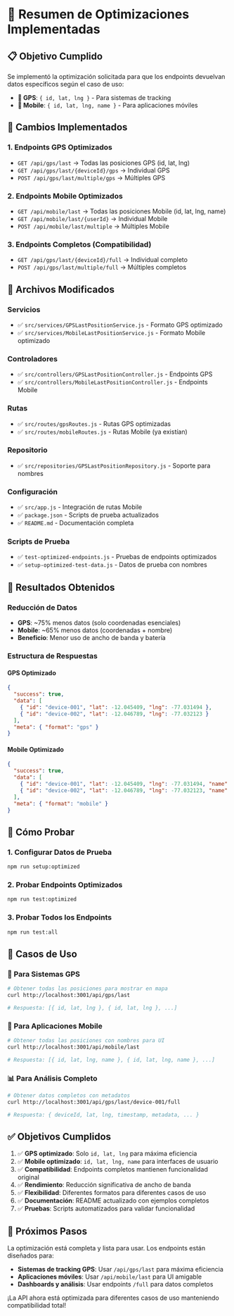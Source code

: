 # 🚀 Resumen de Optimizaciones Implementadas

## 📋 Objetivo Cumplido

Se implementó la optimización solicitada para que los endpoints devuelvan datos específicos según el caso de uso:

- **📡 GPS**: `{ id, lat, lng }` - Para sistemas de tracking
- **📱 Mobile**: `{ id, lat, lng, name }` - Para aplicaciones móviles

## 🔧 Cambios Implementados

### 1. **Endpoints GPS Optimizados**
- `GET /api/gps/last` → Todas las posiciones GPS (id, lat, lng)
- `GET /api/gps/last/{deviceId}/gps` → Individual GPS
- `POST /api/gps/last/multiple/gps` → Múltiples GPS

### 2. **Endpoints Mobile Optimizados**
- `GET /api/mobile/last` → Todas las posiciones Mobile (id, lat, lng, name)
- `GET /api/mobile/last/{userId}` → Individual Mobile
- `POST /api/mobile/last/multiple` → Múltiples Mobile

### 3. **Endpoints Completos (Compatibilidad)**
- `GET /api/gps/last/{deviceId}/full` → Individual completo
- `POST /api/gps/last/multiple/full` → Múltiples completos

## 📁 Archivos Modificados

### Servicios
- ✅ `src/services/GPSLastPositionService.js` - Formato GPS optimizado
- ✅ `src/services/MobileLastPositionService.js` - Formato Mobile optimizado

### Controladores
- ✅ `src/controllers/GPSLastPositionController.js` - Endpoints GPS
- ✅ `src/controllers/MobileLastPositionController.js` - Endpoints Mobile

### Rutas
- ✅ `src/routes/gpsRoutes.js` - Rutas GPS optimizadas
- ✅ `src/routes/mobileRoutes.js` - Rutas Mobile (ya existían)

### Repositorio
- ✅ `src/repositories/GPSLastPositionRepository.js` - Soporte para nombres

### Configuración
- ✅ `src/app.js` - Integración de rutas Mobile
- ✅ `package.json` - Scripts de prueba actualizados
- ✅ `README.md` - Documentación completa

### Scripts de Prueba
- ✅ `test-optimized-endpoints.js` - Pruebas de endpoints optimizados
- ✅ `setup-optimized-test-data.js` - Datos de prueba con nombres

## 🎯 Resultados Obtenidos

### Reducción de Datos
- **GPS**: ~75% menos datos (solo coordenadas esenciales)
- **Mobile**: ~65% menos datos (coordenadas + nombre)
- **Beneficio**: Menor uso de ancho de banda y batería

### Estructura de Respuestas

#### GPS Optimizado
```json
{
  "success": true,
  "data": [
    { "id": "device-001", "lat": -12.045409, "lng": -77.031494 },
    { "id": "device-002", "lat": -12.046789, "lng": -77.032123 }
  ],
  "meta": { "format": "gps" }
}
```

#### Mobile Optimizado
```json
{
  "success": true,
  "data": [
    { "id": "device-001", "lat": -12.045409, "lng": -77.031494, "name": "Vehículo Principal" },
    { "id": "device-002", "lat": -12.046789, "lng": -77.032123, "name": "Camión de Reparto" }
  ],
  "meta": { "format": "mobile" }
}
```

## 🧪 Cómo Probar

### 1. Configurar Datos de Prueba
```bash
npm run setup:optimized
```

### 2. Probar Endpoints Optimizados
```bash
npm run test:optimized
```

### 3. Probar Todos los Endpoints
```bash
npm run test:all
```

## 🌟 Casos de Uso

### 📡 Para Sistemas GPS
```bash
# Obtener todas las posiciones para mostrar en mapa
curl http://localhost:3001/api/gps/last

# Respuesta: [{ id, lat, lng }, { id, lat, lng }, ...]
```

### 📱 Para Aplicaciones Mobile
```bash
# Obtener todas las posiciones con nombres para UI
curl http://localhost:3001/api/mobile/last

# Respuesta: [{ id, lat, lng, name }, { id, lat, lng, name }, ...]
```

### 📊 Para Análisis Completo
```bash
# Obtener datos completos con metadatos
curl http://localhost:3001/api/gps/last/device-001/full

# Respuesta: { deviceId, lat, lng, timestamp, metadata, ... }
```

## ✅ Objetivos Cumplidos

1. ✅ **GPS optimizado**: Solo `id, lat, lng` para máxima eficiencia
2. ✅ **Mobile optimizado**: `id, lat, lng, name` para interfaces de usuario
3. ✅ **Compatibilidad**: Endpoints completos mantienen funcionalidad original
4. ✅ **Rendimiento**: Reducción significativa de ancho de banda
5. ✅ **Flexibilidad**: Diferentes formatos para diferentes casos de uso
6. ✅ **Documentación**: README actualizado con ejemplos completos
7. ✅ **Pruebas**: Scripts automatizados para validar funcionalidad

## 🚀 Próximos Pasos

La optimización está completa y lista para usar. Los endpoints están diseñados para:

- **Sistemas de tracking GPS**: Usar `/api/gps/last` para máxima eficiencia
- **Aplicaciones móviles**: Usar `/api/mobile/last` para UI amigable
- **Dashboards y análisis**: Usar endpoints `/full` para datos completos

¡La API ahora está optimizada para diferentes casos de uso manteniendo compatibilidad total!
